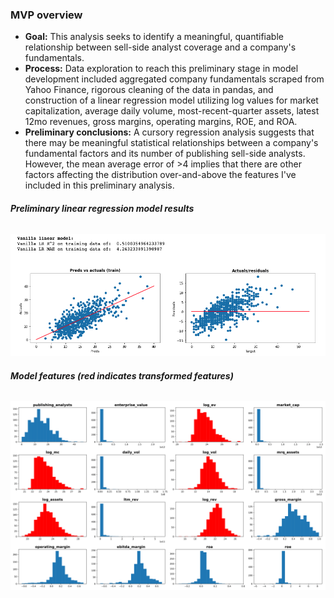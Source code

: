 ### **MVP overview**
* **Goal:** This analysis seeks to identify a meaningful, quantifiable relationship between sell-side analyst coverage and a company's fundamentals.
* **Process:** Data exploration to reach this preliminary stage in model development included aggregated company fundamentals scraped from Yahoo Finance, rigorous cleaning of the data in pandas, and construction of a linear regression model utilizing log values for market capitalization, average daily volume, most-recent-quarter assets, latest 12mo revenues, gross margins, operating margins, ROE, and ROA.   
* **Preliminary conclusions:** A cursory regression analysis suggests that there may be meaningful statistical relationships between a company's fundamental factors and its number of publishing sell-side analysts. However, the mean average error of >4 implies that there are other factors affecting the distribution over-and-above the features I've included in this preliminary analysis.  

###### **Preliminary linear regression model results**
![preliminary_linear_reg](https://github.com/reiffs/20210806_Reiff_Metis_Regression_Project/blob/main/graphics/prelim_lr.png)

###### **Model features (red indicates transformed features)**
![model_features](https://github.com/reiffs/20210806_Reiff_Metis_Regression_Project/blob/main/graphics/features.svg)
